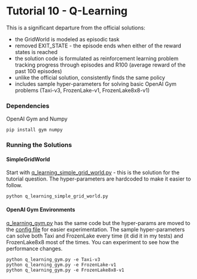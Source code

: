 # Tutorial 10 - Q-Learning

This is a significant departure from the official solutions:

- the GridWorld is modeled as episodic task
- removed EXIT_STATE - the episode ends when either of the reward states is reached
- the solution code is formulated as reinforcement learning problem tracking progress through episodes and R100 (average reward of the past 100 episodes)
- unlike the official solution, consistently finds the same policy
- includes sample hyper-parameters for solving basic OpenAI Gym problems (Taxi-v3, FrozenLake-v1, FrozenLake8x8-v1)

### Dependencies
OpenAI Gym and Numpy

    pip install gym numpy

### Running the Solutions

#### SimpleGridWorld

Start with [q_learning_simple_grid_world.py](q_learning_simple_grid_world.py) - this is the solution for the tutorial question.
The hyper-parameters are hardcoded to make it easier to follow.

    python q_learning_simple_grid_world.py

#### OpenAI Gym Environments

[q_learning_gym.py](q_learning_gym.py) has the same code but the hyper-params are moved to the [config file](config/q-learning.yaml) for easier experimentation.
The sample hyper-parameters can solve both Taxi and FrozenLake every time (it did it in my tests) and FrozenLake8x8 most of the times.
You can experiment to see how the performance changes.

    python q_learning_gym.py -e Taxi-v3
    python q_learning_gym.py -e FrozenLake-v1
    python q_learning_gym.py -e FrozenLake8x8-v1